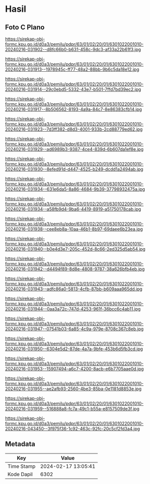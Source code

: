 # Hasil

## Foto C Plano

https://sirekap-obj-formc.kpu.go.id/d0a3/pemilu/pdpr/63/01/02/20/01/6301022001010-20240216-031902--d8fc66b0-b631-458c-9dc3-af33a22b61f3.jpg

https://sirekap-obj-formc.kpu.go.id/d0a3/pemilu/pdpr/63/01/02/20/01/6301022001010-20240216-031913--1978945c-ff77-48a2-88bb-9b6c5da18e12.jpg

https://sirekap-obj-formc.kpu.go.id/d0a3/pemilu/pdpr/63/01/02/20/01/6301022001010-20240216-031914--29c0ebd5-5332-43e7-b501-7ffd7bd39ec2.jpg

https://sirekap-obj-formc.kpu.go.id/d0a3/pemilu/pdpr/63/01/02/20/01/6301022001010-20240216-031917--8b506562-8193-4a9a-84c7-8e86383cfb14.jpg

https://sirekap-obj-formc.kpu.go.id/d0a3/pemilu/pdpr/63/01/02/20/01/6301022001010-20240216-031923--7d3ff382-d8d3-4001-933b-2cd88779ed62.jpg

https://sirekap-obj-formc.kpu.go.id/d0a3/pemilu/pdpr/63/01/02/20/01/6301022001010-20240216-031929--ad6989b3-9387-4ce4-839d-6b607da1ef8e.jpg

https://sirekap-obj-formc.kpu.go.id/d0a3/pemilu/pdpr/63/01/02/20/01/6301022001010-20240216-031930--8efed91d-d447-4525-b249-dcdd1a2494ab.jpg

https://sirekap-obj-formc.kpu.go.id/d0a3/pemilu/pdpr/63/01/02/20/01/6301022001010-20240216-031934--631e6da5-8a86-4684-9b39-37798932475a.jpg

https://sirekap-obj-formc.kpu.go.id/d0a3/pemilu/pdpr/63/01/02/20/01/6301022001010-20240216-031934--a58fb9d4-9ba6-4419-8919-a51750178cab.jpg

https://sirekap-obj-formc.kpu.go.id/d0a3/pemilu/pdpr/63/01/02/20/01/6301022001010-20240216-031938--cee8eb8a-10aa-46b1-8b97-69daee6b23ea.jpg

https://sirekap-obj-formc.kpu.go.id/d0a3/pemilu/pdpr/63/01/02/20/01/6301022001010-20240216-031940--b0e4d3e7-205c-452d-8c66-2ed325d5ab54.jpg

https://sirekap-obj-formc.kpu.go.id/d0a3/pemilu/pdpr/63/01/02/20/01/6301022001010-20240216-031942--d4494f89-8d8e-4808-9787-38a626bfb4eb.jpg

https://sirekap-obj-formc.kpu.go.id/d0a3/pemilu/pdpr/63/01/02/20/01/6301022001010-20240216-031943--adfc86a0-5813-4cfb-87bb-b609aaa965dd.jpg

https://sirekap-obj-formc.kpu.go.id/d0a3/pemilu/pdpr/63/01/02/20/01/6301022001010-20240216-031944--0aa3a72c-747d-4253-961f-36bcc6c4ab11.jpg

https://sirekap-obj-formc.kpu.go.id/d0a3/pemilu/pdpr/63/01/02/20/01/6301022001010-20240216-031947--07541b03-6a85-4c9a-979e-8708c367c8eb.jpg

https://sirekap-obj-formc.kpu.go.id/d0a3/pemilu/pdpr/63/01/02/20/01/6301022001010-20240216-031950--6304e5d2-87de-4a7a-9bfe-453b6d5fb3cd.jpg

https://sirekap-obj-formc.kpu.go.id/d0a3/pemilu/pdpr/63/01/02/20/01/6301022001010-20240216-031953--15907494-a6c7-4200-8acb-e6b7705aae0d.jpg

https://sirekap-obj-formc.kpu.go.id/d0a3/pemilu/pdpr/63/01/02/20/01/6301022001010-20240216-031955--ae2afb93-2560-4be3-85ba-0e1181d8853e.jpg

https://sirekap-obj-formc.kpu.go.id/d0a3/pemilu/pdpr/63/01/02/20/01/6301022001010-20240216-031959--516888a8-fc7a-49c1-b55a-e8157509de3f.jpg

https://sirekap-obj-formc.kpu.go.id/d0a3/pemilu/pdpr/63/01/02/20/01/6301022001010-20240216-043450--3f975f36-1c92-463c-92fc-20c5cf2fd3a4.jpg


## Metadata

| Key        | Value               |
| ---------- | ------------------- |
| Time Stamp | 2024-02-17 13:05:41 |
| Kode Dapil | 6302                |



